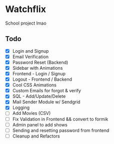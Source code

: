 # Watchflix 

School project lmao

## Todo

- [x] Login and Signup
- [x] Email Verification
- [x] Password Reset (Backend)
- [x] Sidebar with Animations
- [x] Frontend - Login / Signup
- [x] Logout - Frontend / Backend
- [x] Cool CSS Animations
- [x] Custom Emails for forgot & verify
- [x] SQL - Add/Update/Delete
- [x] Mail Sender Module w/ Sendgrid
- [x] Logging
- [ ] Add Movies (CSV)
- [ ] Fix Validation in Frontend && convert to formik
- [ ] Admin panel to add shows
- [ ] Sending and resetting password from frontend
- [ ] Cleanup and Refactors